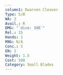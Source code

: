 ```yaml
---
column1: Dwarven Cleaver
Type: S/B
WA: 2
Avail.: R
DMG: "`dice: 3d6`"
Rel.: 15
Hands: 1
RNG: N/A
Conc.: S
EN: 1
Weight: 1.5
Cost: 500
Category: Small Blades
---
```

